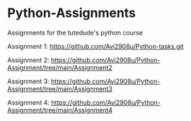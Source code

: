 # Python-Assignments
Assignments for the tutedude's python course

Assignment 1: https://github.com/Avi2908u/Python-tasks.git 

Assignment 2: https://github.com/Avi2908u/Python-Assignment/tree/main/Assignment2

Assignment 3: https://github.com/Avi2908u/Python-Assignment/tree/main/Assignment3

Assignment 4: https://github.com/Avi2908u/Python-Assignment/tree/main/Assignment4
